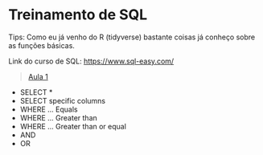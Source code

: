# Treinamento de SQL

Tips: Como eu já venho do R (tidyverse) bastante coisas já conheço sobre as funções básicas.

Link do curso de SQL: https://www.sql-easy.com/

> [Aula 1](https://github.com/barbosarafael/Aprendizado-SQL/blob/master/Scripts_Comandos/Aula1%2015052020.SQL)

- SELECT *
- SELECT specific columns
- WHERE ... Equals
- WHERE ... Greater than
- WHERE ... Greater than or equal
- AND
- OR
